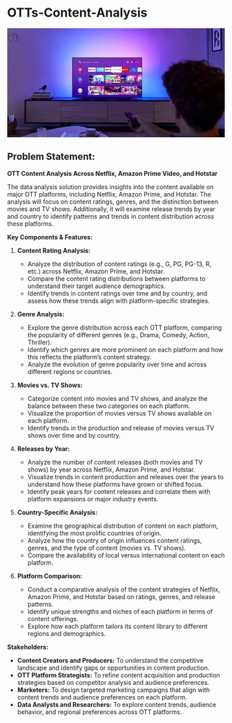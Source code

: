 # OTTs-Content-Analysis
![ott_logo](https://github.com/saicharannetha/OTTs-Content-Analysis-/blob/main/rating.jpg)

## Problem Statement: 

**OTT Content Analysis Across Netflix, Amazon Prime Video, and Hotstar**

The data analysis solution provides insights into the content available on major OTT platforms, including Netflix, Amazon Prime, and Hotstar. The analysis will focus on content ratings, genres, and the distinction between movies and TV shows. Additionally, it will examine release trends by year and country to identify patterns and trends in content distribution across these platforms.

**Key Components & Features:**

1. **Content Rating Analysis:**
   - Analyze the distribution of content ratings (e.g., G, PG, PG-13, R, etc.) across Netflix, Amazon Prime, and Hotstar.
   - Compare the content rating distributions between platforms to understand their target audience demographics.
   - Identify trends in content ratings over time and by country, and assess how these trends align with platform-specific strategies.

2. **Genre Analysis:**
   - Explore the genre distribution across each OTT platform, comparing the popularity of different genres (e.g., Drama, Comedy, Action, Thriller).
   - Identify which genres are more prominent on each platform and how this reflects the platform’s content strategy.
   - Analyze the evolution of genre popularity over time and across different regions or countries.

3. **Movies vs. TV Shows:**
   - Categorize content into movies and TV shows, and analyze the balance between these two categories on each platform.
   - Visualize the proportion of movies versus TV shows available on each platform.
   - Identify trends in the production and release of movies versus TV shows over time and by country.

4. **Releases by Year:**
   - Analyze the number of content releases (both movies and TV shows) by year across Netflix, Amazon Prime, and Hotstar.
   - Visualize trends in content production and releases over the years to understand how these platforms have grown or shifted focus.
   - Identify peak years for content releases and correlate them with platform expansions or major industry events.

5. **Country-Specific Analysis:**
   - Examine the geographical distribution of content on each platform, identifying the most prolific countries of origin.
   - Analyze how the country of origin influences content ratings, genres, and the type of content (movies vs. TV shows).
   - Compare the availability of local versus international content on each platform.

6. **Platform Comparison:**
   - Conduct a comparative analysis of the content strategies of Netflix, Amazon Prime, and Hotstar based on ratings, genres, and release patterns.
   - Identify unique strengths and niches of each platform in terms of content offerings.
   - Explore how each platform tailors its content library to different regions and demographics.

**Stakeholders:**
- **Content Creators and Producers:** To understand the competitive landscape and identify gaps or opportunities in content production.
- **OTT Platform Strategists:** To refine content acquisition and production strategies based on competitor analysis and audience preferences.
- **Marketers:** To design targeted marketing campaigns that align with content trends and audience preferences on each platform.
- **Data Analysts and Researchers:** To explore content trends, audience behavior, and regional preferences across OTT platforms.

